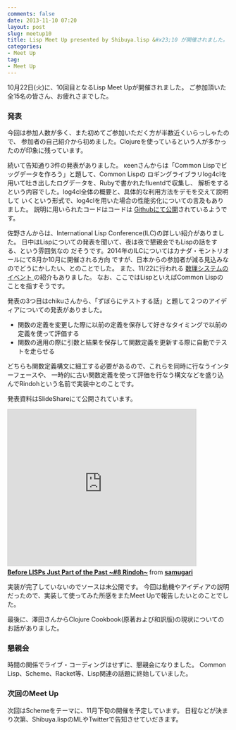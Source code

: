 ```yaml
---
comments: false
date: 2013-11-10 07:20
layout: post
slug: meetup10
title: Lisp Meet Up presented by Shibuya.lisp &#x23;10 が開催されました。
categories:
- Meet Up
tag:
- Meet Up
---
```


10月22日(火)に、10回目となるLisp Meet Upが開催されました。
ご参加頂いた全15名の皆さん、お疲れさまでした。

### 発表

今回は参加人数が多く、また初めてご参加いただく方が半数近くいらっしゃたので、
参加者の自己紹介から初めました。Clojureを使っているという人が多かったのが印象に残っています。

続いて告知通り3件の発表がありました。
κeenさんからは「Common Lispでビッグデータを作ろう」と題して、Common Lispの
ロギングライブラリlog4clを用いて吐き出したログデータを、Rubyで書かれたfluentdで収集し、
解析をするという内容でした。log4cl全体の概要と、具体的な利用方法をデモを交えて説明して
いくという形式で、log4clを用いた場合の性能劣化についての言及もありました。
説明に用いられたコードはコードは
<a href="https://github.com/KeenS/log4cl-fluentd">Githubにて公開</a>されているようです。

佐野さんからは、International Lisp Conference(ILC)の詳しい紹介がありました。
日中はLispについての発表を聞いて、夜は夜で懇親会でもLispの話をする、という雰囲気なの
だそうです。2014年のILCについてはカナダ・モントリオールにて8月か10月に開催される方向
ですが、日本からの参加者が減る見込みなのでどうにかしたい、とのことでした。
また、11/22に行われる
<a href="http://www.msi.co.jp/userconf/2013/index.html">
数理システムのイベント
</a>の紹介もありました。
なお、ここではLispといえばCommon Lispのことを指すそうです。

発表の3つ目はchikuさんから、「ずぼらにテストする話」と題して２つのアイディアについての発表がありました。

+ 関数の定義を変更した際に以前の定義を保存して好きなタイミングで以前の定義を使って評価する
+ 関数の適用の際に引数と結果を保存して関数定義を更新する際に自動でテストを走らせる

どちらも関数定義構文に細工する必要があるので、これらを同時に行なうインターフェースや、
一時的に古い関数定義を使って評価を行なう構文などを盛り込んでRindohという名前で実装中とのことです。

発表資料はSlideShareにて公開されています。
<iframe src="http://www.slideshare.net/slideshow/embed_code/27456798" width="427" height="356" frameborder="0" marginwidth="0" marginheight="0" scrolling="no" style="border:1px solid #CCC;border-width:1px 1px 0;margin-bottom:5px" allowfullscreen> </iframe> <div style="margin-bottom:5px"> <strong> <a href="https://www.slideshare.net/samugari/before-lisps-rindoh" title="Before LISPs Just Part of the Past ~#8 Rindoh~" target="_blank">Before LISPs Just Part of the Past ~#8 Rindoh~</a> </strong> from <strong><a href="http://www.slideshare.net/samugari" target="_blank">samugari</a></strong> </div>

実装が完了していないのでソースは未公開です。
今回は動機やアイディアの説明だったので、実装して使ってみた所感をまたMeet Upで報告したいとのことでした。

最後に、澤田さんからClojure Cookbook(原著および和訳版)の現状についてのお話がありました。

### 懇親会

時間の関係でライブ・コーディングはせずに、懇親会になりました。
Common Lisp、Scheme、Racket等、Lisp関連の話題に終始していました。

### 次回のMeet Up

次回はSchemeをテーマに、11月下旬の開催を予定しています。
日程などが決まり次第、Shibuya.lispのMLやTwitterで告知させていだきます。
